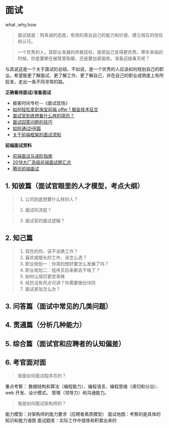 # 面试

what ,why,how 

> 面试就是：用真诚的态度，有效的表达自己的能力和价值，建立相互的信任和认可。

> 一个优秀的人，其职业发展的终极目标，是把自己变得更优秀。寒冬来临的时候，你是要赖在被窝里取暖，还是要加紧锻炼，准备迎接春天呢？

与其说这是一个关于面试的总结，不如说，是一个优秀的人应该如何规划自己的职业。希望能更了解面试、更了解工作、更了解自己，并在自己的职业成熟度上有所启发，走出一条不同寻常的路。



**正确看待面试/准备面试**

- 极客时间专栏--《面试现场》
- [如何轻松拿到淘宝前端 offer | 掘金技术征文](https://juejin.im/post/5bbc54a2e51d450e5a7445b4)
- [面试官到底想看什么样的简历？](https://www.cxymsg.com/guide/resume.html)
- [面试回答问题的技巧](https://www.cxymsg.com/guide/project.html)
- [如何通过HR面](https://www.cxymsg.com/guide/hr.html)
- [关于前端框架的面试须知](https://github.com/Advanced-Interview-Question/front-end-interview/blob/dev/docs/guide/framework.md)

**前端面试资料**

- [前端面试与进阶指南](https://www.cxymsg.com/)
- [2018大厂高级前端面试题汇总](https://github.com/Advanced-Frontend/Daily-Interview-Question/blob/master/datum/summary.md)
- [腾讯前端面试](https://zhuanlan.zhihu.com/p/265147335)

## 1. 知彼篇（面试官眼里的人才模型，考点大纲）

> 1. 公司到底想要什么样的人？


> 2. 面试的流程？

> 3. 面试官的面试逻辑？


## 2. 知己篇

> 1. 现在的你，该不该换工作？
> 2. 喜欢或擅长的工作，该怎么选？
> 3. 职业规划一：你真的想好要怎么发展了吗？
> 4. 职业规划二：程序员后来都去干啥了？
> 5. 如何让简历更受青睐
> 6. 经历没有亮点可讲？你需要做份详历
> 7. 面试紧张怎么办？


## 3. 问答篇（面试中常见的几类问题）




## 4. 贯通篇（分析几种能力）

## 5. 综合篇（面试官和应聘者的认知偏差）


## 6. 考官面对面

> 我是如何面试程序员的？

重点考察： 数据结构和算法（编程能力）、编程语言、编程思维（递归和分治）、web 开发、设计模式。 管理（领导力）和沟通能力。

> 我是如何面试架构师的？

能力模型：对架构师的能力要求（应聘者素质模型）
面试地图：考察的是具体的知识和能力谱图
面试题库：实际工作中提炼和积累出来的